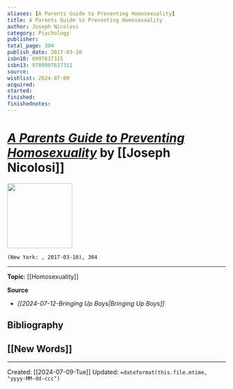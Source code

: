 ```yaml
---
aliases: [A Parents Guide to Preventing Homosexuality]
title: A Parents Guide to Preventing Homosexuality
author: Joseph Nicolosi
category: Psychology
publisher: 
total_page: 304
publish_date: 2017-03-10
isbn10: 0997637315
isbn13: 9780997637311
source: 
wishlist: 2024-07-09
acquired: 
started: 
finished: 
finishednotes: 
---
```

# *[A Parents Guide to Preventing Homosexuality]()* by [[Joseph Nicolosi]]

<img src="http://books.google.com/books/content?id=gkTAAQAACAAJ&printsec=frontcover&img=1&zoom=1&source=gbs_api" width=150>

`(New York: , 2017-03-10), 304`



--- 
**Topic**: [[Homosexuality]]

**Source**
- *[[2024-07-12-Bringing Up Boys|Bringing Up Boys]]*

**Bibliography**
- 
 
**[[New Words]]**
- 

---
Created: [[2024-07-09-Tue]]
Updated: `=dateformat(this.file.mtime, "yyyy-MM-dd-ccc")`